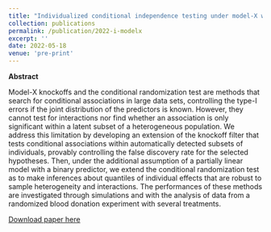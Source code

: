 ```yaml
---
title: "Individualized conditional independence testing under model-X with heterogeneous samples and interactions"
collection: publications
permalink: /publication/2022-i-modelx
excerpt: ''
date: 2022-05-18
venue: 'pre-print'
---
```


**Abstract**

Model-X knockoffs and the conditional randomization test are methods that search for conditional associations in large data sets, controlling the type-I errors if the joint distribution of the predictors is known. However, they cannot test for interactions nor find whether an association is only significant within a latent subset of a heterogeneous population. We address this limitation by developing an extension of the knockoff filter that tests conditional associations within automatically detected subsets of individuals, provably controlling the false discovery rate for the selected hypotheses. Then, under the additional assumption of a partially linear model with a binary predictor, we extend the conditional randomization test as to make inferences about quantiles of individual effects that are robust to sample heterogeneity and interactions. The performances of these methods are investigated through simulations and with the analysis of data from a randomized blood donation experiment with several treatments. 


[Download paper here](http://msesia.github.io/files/i-modelx.pdf)